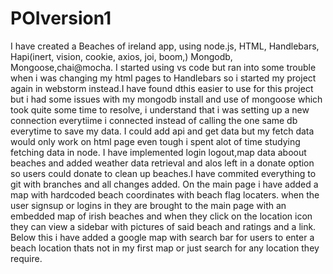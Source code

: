 # POIversion1
I have created a Beaches of ireland app, using node.js, HTML, Handlebars, Hapi(inert, vision, cookie, axios, joi, boom,) Mongodb, Mongoose,chai@mocha.
I started using vs code but ran into some trouble when i was changing my html pages to Handlebars so i started my project again in webstorm instead.I have found dthis easier to use for this project but i had some issues with my mongodb install and use of mongoose which took quite some time to resolve, i understand that i was setting up a new connection everytiime i connected instead of calling the one same db everytime to save my data. I could add api and get data but my fetch data would only work on html page even tough i spent alot of time studying fetching data in node. I have implemented login logout,map data aboout beaches and added weather data retrieval and alos left in a donate option so users could donate to clean up beaches.I have commited everything to git with branches and all changes added.
On the main page i have added a map with hardcoded beach coordinates with beach flag locaters.
when the user signsup or logins in they are brought to the main page with an embedded map of irish beaches and when they click on the location icon they can view a sidebar with pictures of said beach and  ratings and  a link.
Below this i have added a google map with search bar for users to enter a beach location thats not in my first map or just search for any location they require.